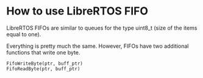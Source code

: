 # How to use LibreRTOS FIFO

LibreRTOS FIFOs are similar to queues for the type uint8_t (size of the items equal to one).

Everything is pretty much the same. However, FIFOs have two additional functions that write one byte.

```
FifoWriteByte(ptr, buff_ptr)
FifoReadByte(ptr, buff_ptr)
```
